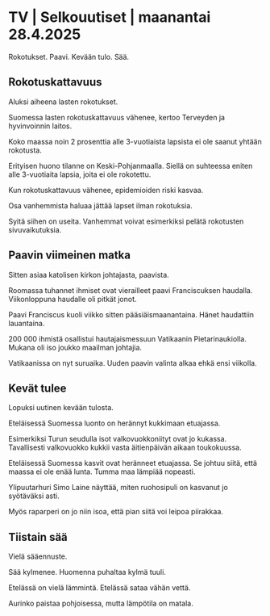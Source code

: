 # TV \| Selkouutiset \| maanantai 28.4.2025

Rokotukset. Paavi. Kevään tulo. Sää.

## Rokotuskattavuus

Aluksi aiheena lasten rokotukset.

Suomessa lasten rokotuskattavuus vähenee, kertoo Terveyden ja hyvinvoinnin laitos.

Koko maassa noin 2 prosenttia alle 3-vuotiaista lapsista ei ole saanut yhtään rokotusta.

Erityisen huono tilanne on Keski-Pohjanmaalla. Siellä on suhteessa eniten alle 3-vuotiaita lapsia, joita ei ole rokotettu.

Kun rokotuskattavuus vähenee, epidemioiden riski kasvaa.

Osa vanhemmista haluaa jättää lapset ilman rokotuksia.

Syitä siihen on useita. Vanhemmat voivat esimerkiksi pelätä rokotusten sivuvaikutuksia.

## Paavin viimeinen matka

Sitten asiaa katolisen kirkon johtajasta, paavista.

Roomassa tuhannet ihmiset ovat vierailleet paavi Franciscuksen haudalla. Viikonloppuna haudalle oli pitkät jonot.

Paavi Franciscus kuoli viikko sitten pääsiäismaanantaina. Hänet haudattiin lauantaina.

200 000 ihmistä osallistui hautajaismessuun Vatikaanin Pietarinaukiolla. Mukana oli iso joukko maailman johtajia.

Vatikaanissa on nyt suruaika. Uuden paavin valinta alkaa ehkä ensi viikolla.

## Kevät tulee

Lopuksi uutinen kevään tulosta.

Eteläisessä Suomessa luonto on herännyt kukkimaan etuajassa.

Esimerkiksi Turun seudulla isot valkovuokkoniityt ovat jo kukassa. Tavallisesti valkovuokko kukkii vasta äitienpäivän aikaan toukokuussa.

Eteläisessä Suomessa kasvit ovat heränneet etuajassa. Se johtuu siitä, että maassa ei ole enää lunta. Tumma maa lämpiää nopeasti.

Ylipuutarhuri Simo Laine näyttää, miten ruohosipuli on kasvanut jo syötäväksi asti.

Myös raparperi on jo niin isoa, että pian siitä voi leipoa piirakkaa.

## Tiistain sää

Vielä sääennuste.

Sää kylmenee. Huomenna puhaltaa kylmä tuuli.

Etelässä on vielä lämmintä. Etelässä sataa vähän vettä.

Aurinko paistaa pohjoisessa, mutta lämpötila on matala.

